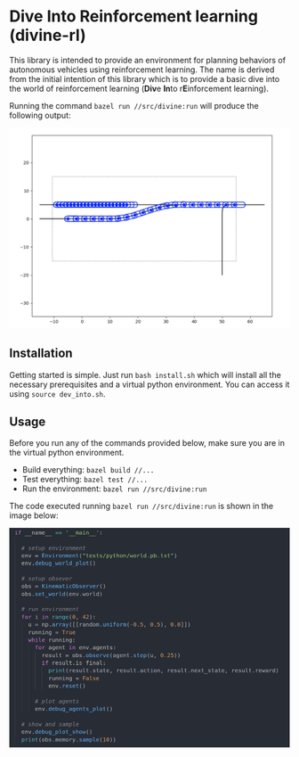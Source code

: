 # Dive Into Reinforcement learning (divine-rl)
This library is intended to provide an environment for planning behaviors of autonomous vehicles using reinforcement learning. The name is derived from the initial intention of this library which is to provide a basic dive into the world of reinforcement learning (**Div**e **In**to r**E**inforcement learning).

Running the command `bazel run //src/divine:run` will produce the following output:

![Simple World](docs/images/structured.png "Vehicle in simple world")

## Installation
Getting started is simple. Just run `bash install.sh` which will install all the necessary prerequisites and a virtual python environment. You can access it using `source dev_into.sh`.

## Usage
Before you run any of the commands provided below, make sure you are in the virtual python environment.

* Build everything: `bazel build //...`
* Test everything: `bazel test //...`
* Run the environment: `bazel run //src/divine:run`

The code executed running `bazel run //src/divine:run` is shown in the image below:

![Code Example](docs/images/code.png "Code example how to use the library")